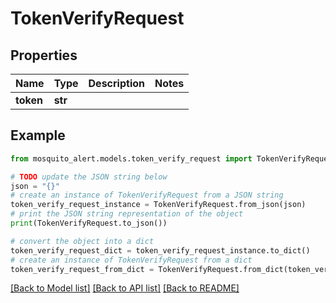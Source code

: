 # TokenVerifyRequest


## Properties

Name | Type | Description | Notes
------------ | ------------- | ------------- | -------------
**token** | **str** |  | 

## Example

```python
from mosquito_alert.models.token_verify_request import TokenVerifyRequest

# TODO update the JSON string below
json = "{}"
# create an instance of TokenVerifyRequest from a JSON string
token_verify_request_instance = TokenVerifyRequest.from_json(json)
# print the JSON string representation of the object
print(TokenVerifyRequest.to_json())

# convert the object into a dict
token_verify_request_dict = token_verify_request_instance.to_dict()
# create an instance of TokenVerifyRequest from a dict
token_verify_request_from_dict = TokenVerifyRequest.from_dict(token_verify_request_dict)
```
[[Back to Model list]](../README.md#documentation-for-models) [[Back to API list]](../README.md#documentation-for-api-endpoints) [[Back to README]](../README.md)


